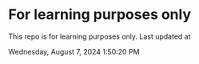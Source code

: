 # For learning purposes only
This repo is for learning purposes only.
Last updated at

Wednesday, August 7, 2024 1:50:20 PM

